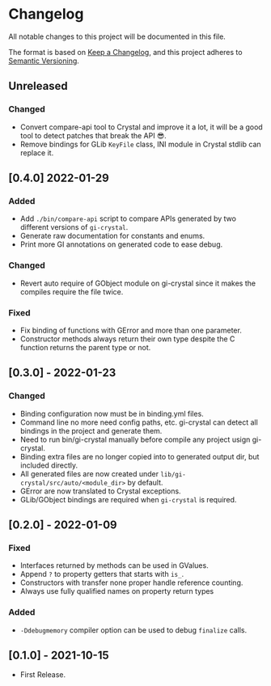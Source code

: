 # Changelog
All notable changes to this project will be documented in this file.

The format is based on [Keep a Changelog](https://keepachangelog.com/en/1.0.0/),
and this project adheres to [Semantic Versioning](https://semver.org/spec/v2.0.0.html).

## Unreleased
### Changed
- Convert compare-api tool to Crystal and improve it a lot, it will be a good tool to detect patches that break the API 😎️.
- Remove bindings for GLib `KeyFile` class, INI module in Crystal stdlib can replace it.

## [0.4.0] 2022-01-29
### Added
- Add `./bin/compare-api` script to compare APIs generated by two different versions of `gi-crystal`.
- Generate raw documentation for constants and enums.
- Print more GI annotations on generated code to ease debug.

### Changed
- Revert auto require of GObject module on gi-crystal since it makes the compiles require the file twice.

### Fixed
- Fix binding of functions with GError and more than one parameter.
- Constructor methods always return their own type despite the C function returns the parent type or not.

## [0.3.0] - 2022-01-23
### Changed
- Binding configuration now must be in binding.yml files.
- Command line no more need config paths, etc. gi-crystal can detect all bindings in the project and generate them.
- Need to run bin/gi-crystal manually before compile any project usign gi-crystal.
- Binding extra files are no longer copied into to generated output dir, but included directly.
- All generated files are now created under `lib/gi-crystal/src/auto/<module_dir>` by default.
- GError are now translated to Crystal exceptions.
- GLib/GObject bindings are required when `gi-crystal` is required.

## [0.2.0] - 2022-01-09
### Fixed
- Interfaces returned by methods can be used in GValues.
- Append `?` to property getters that starts with `is_`.
- Constructors with transfer none proper handle reference counting.
- Always use fully qualified names on property return types

### Added
- `-Ddebugmemory` compiler option can be used to debug `finalize` calls.

## [0.1.0] - 2021-10-15
 - First Release.
